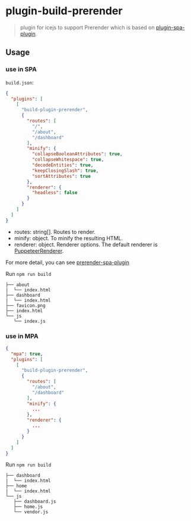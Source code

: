 # plugin-build-prerender

> plugin for icejs to support Prerender which is based on [plugin-spa-plugin](https://www.npmjs.com/package/prerender-spa-plugin).

## Usage

### use in SPA

`build.json`:

```json
{
  "plugins": [
    [
      "build-plugin-prerender",
      {
        "routes": [
          "/",
          "/about",
          "/dashboard"
        ],
        "minify": {
          "collapseBooleanAttributes": true,
          "collapseWhitespace": true,
          "decodeEntities": true,
          "keepClosingSlash": true,
          "sortAttributes": true
        },
        "renderer": {
          "headless": false
        }
      }
    ]
  ]
}
```
- routes: string[]. Routes to render.
- minify: object. To minify the resulting HTML.
- renderer: object. Renderer options. The default renderer is [PuppeteerRenderer](https://github.com/JoshTheDerf/prerenderer/tree/master/renderers/renderer-puppeteer).

For more detail, you can see [prerender-spa-plugin](https://www.npmjs.com/package/prerender-spa-plugin#advanced-usage--webpackconfigjs-)

Run `npm run build`

```
├── about
|  └── index.html
├── dashboard
|  └── index.html
├── favicon.png
├── index.html
└── js
   └── index.js
```

### use in MPA

```json
{
  "mpa": true,
  "plugins": [
    [
      "build-plugin-prerender",
      {
        "routes": [
          "/about",
          "/dashboard"
        ],
        "minify": {
          ...
        },
        "renderer": {
          ...
        }
      }
    ]
  ]
}
```

Run `npm run build`

```
├── dashboard
|  └── index.html
├── home
|  └── index.html
└── js
   ├── dashboard.js
   ├── home.js
   └── vendor.js
```
